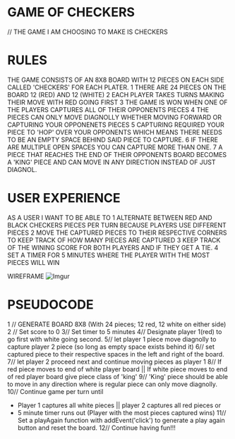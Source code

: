 # GAME OF CHECKERS
// THE GAME I AM CHOOSING TO MAKE IS CHECKERS
 # RULES
  THE GAME CONSISTS OF AN 8X8 BOARD WITH 12 PIECES ON EACH SIDE CALLED 'CHECKERS' FOR EACH PLATER.
1 THERE ARE 24 PIECES ON THE BOARD 12 (RED) AND 12 (WHITE)
2 EACH PLAYER TAKES TURNS MAKING THEIR MOVE WITH RED GOING FIRST
3 THE GAME IS WON WHEN ONE OF THE PLAYERS CAPTURES ALL OF THEIR OPPONENTS PIECES
4 THE PIECES CAN ONLY MOVE DIAGNOLLY WHETHER MOVING FORWARD OR CAPTURING YOUR OPPONENETS PIECES
5 CAPTURING REQUIRED YOUR PIECE TO 'HOP' OVER YOUR OPPONENTS WHICH MEANS THERE NEEDS TO BE AN EMPTY SPACE BEHIND SAID PIECE TO CAPTURE. 
6 IF THERE ARE MULTIPLE OPEN SPACES YOU CAN CAPTURE MORE THAN ONE. 
7 A PIECE THAT REACHES THE END OF THEIR OPPONENTS BOARD BECOMES A 'KING' PIECE AND CAN MOVE IN ANY DIRECTION INSTEAD OF JUST DIAGNOL. 

 # USER EXPERIENCE
 AS A USER I WANT TO BE ABLE TO
1 ALTERNATE BETWEEN RED AND BLACK CHECKERS PIECES PER TURN BECAUSE PLAYERS USE DIFFERENT PIECES
2 MOVE THE CAPTURED PIECES TO THEIR RESPECTIVE CORNERS TO KEEP TRACK OF HOW MANY PIECES ARE CAPTURED
3 KEEP TRACK OF THE WINING SCORE FOR BOTH PLAYERS AND IF THEY GET A TIE.
4 SET A TIMER FOR 5 MINUTES WHERE THE PLAYER WITH THE MOST PIECES WILL WIN 

  
WIREFRAME 
![Imgur](https://i.imgur.com/AgUKJs2l.png)

 # PSEUDOCODE 

 1 // GENERATE BOARD 8X8 (With 24 pieces; 12 red, 12 white on either side)
 2 // Set score to 0
 3// Set timer to 5 minutes 
 4// Designate player 1(red) to go first with white going second. 
 5// let player 1 piece move diagnolly to capture player 2 piece (so long as empty space exists behind it)
 6// set captured piece to their respective spaces in the left and right of the board. 
 7// let player 2 proceed next and continue moving pieces as player 1
 8// If red piece moves to end of white player board || If white piece moves to end of red player board give piece class of 'king'
 9// 'King' piece should be able to move in any direction where is regular piece can only move diagnolly. 
 10// Continue game per turn until 
 - Player 1 captures all white pieces || player 2 captures all red pieces
  or 
  - 5 minute timer runs out (Player with the most pieces captured wins)
  11// Set a playAgain function with addEvent('click') to generate a play again button and reset the board. 
  12// Continue having fun!!!